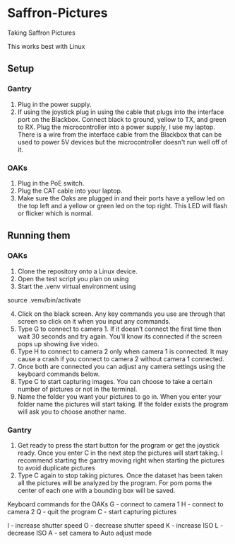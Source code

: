 # Saffron-Pictures

Taking Saffron Pictures

This works best with Linux

## Setup
### Gantry
1. Plug in the power supply.
2. If using the joystick plug in using the cable that plugs into the interface port on the Blackbox. Connect black to ground, yellow to TX, and green to RX. Plug the microcontroller into a power supply, I use my laptop. There is a wire from the interface cable from the Blackbox that can be used to power 5V devices but the microcontroller doesn't run well off of it.
### OAKs
1. Plug in the PoE switch.
2. Plug the CAT cable into your laptop.
3. Make sure the Oaks are plugged in and their ports have a yellow led on the top left and a yellow or green led on the top right. This LED will flash or flicker which is normal.

## Running them
### OAKs 
1. Clone the repository onto a Linux device.
2. Open the test script you plan on using
3. Start the .venv virtual environment using 

source .venv/bin/activate

4. Click on the black screen. Any key commands you use are through that screen so click on it when you input any commands.
5. Type G to connect to camera 1. If it doesn’t connect the first time then wait 30 seconds and try again. You’ll know its connected if the screen pops up showing live video.
6. Type H to connect to camera 2 only when camera 1 is connected. It may cause a crash if you connect to camera 2 without camera 1 connected.
7. Once both are connected you can adjust any camera settings using the keyboard commands below.
8. Type C to start capturing images. You can choose to take a certain number of pictures or not in the terminal.
9. Name the folder you want your pictures to go in. When you enter your folder name the pictures will start taking. If the folder exists the program will ask you to choose another name. 
### Gantry
1. Get ready to press the start button for the program or get the joystick ready. Once you enter C in the next step the pictures will start taking. I recommend starting the gantry moving right when starting the pictures to avoid duplicate pictures
2. Type C again to stop taking pictures. Once the dataset has been taken all the pictures will be analyzed by the program. For pom poms the center of each one with a bounding box will be saved.



Keyboard commands for the OAKs
G - connect to camera 1
H - connect to camera 2
Q - quit the program
C - start capturing pictures

I - increase shutter speed
O - decrease shutter speed
K - increase ISO
L - decrease ISO
A - set camera to Auto adjust mode


